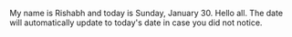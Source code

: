 My name is Rishabh and today is Sunday, January 30. Hello all. The date will automatically update to today's date in case you did not notice.
